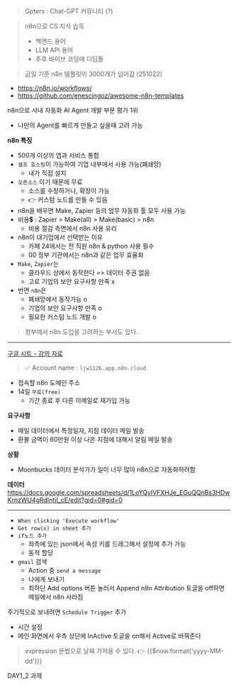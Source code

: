 
> Gpters : Chat-GPT 커뮤니티 (?)

> n8n으로 CS 지식 습득 
> - 백엔드 용어
> - LLM API 용어
> - 추후 바이브 코딩에 디딤돌

> 금일 기준 n8n 템플릿이 3000개가 넘어감 (251022)
- https://n8n.io/workflows/
- https://github.com/enescingoz/awesome-n8n-templates

n8n으로 사내 자동화 
AI Agent 개발 부문 평가 1위
- 나만의 Agent를 빠르게 만들고 싶을때 고려 가능

**n8n 특징** 
- 500개 이상의 앱과 서비스 통합 
- `셀프 호스팅`이 가능하여 기업 내부에서 사용 가능(폐쇄망)
	- 내가 직접 설치
- `오픈소스` 이기 때문에 무료
	- 소스를 수정하거나, 확장이 가능
	- 👉 커스텀 노드를 만들 수 있음
- n8n을 배우면 Make, Zapier 등의 업무 자동화 툴 모두 사용 가능 
- 비용💲 : Zapier > Make(all) > Make(basic) > n8n
	- 비용 절감 측면에서 n8n 사용 유리
- n8n이 대기업에서 선택받는 이유 
	- 카페 24에서는 전 직원 n8n & python 사용 필수 
	- 00 정부 기관에서는 n8n과 같은 업무 효율화
- `Make`, `Zapier`는 
	- 클라우드 상에서 동작한다 => 데이터 주권 없음
	- 고로 기업의 보안 요구사항 만족 x
- 반면 `n8n`은 
	- 폐쇄망에서 동작가능 o
	- 기업의 보안 요구사항 만족 o
	- 필요한 커스텀 노드 개발 o

> 정부에서 n8n 도입을 고려하는 부서도 있다.

---

[구글 시트 - 강의 자료](https://docs.google.com/spreadsheets/d/18viaTDW-gUsR8cPXKPHceewPNzuCgARtdVg5XMllPE8/edit?gid=0#gid=0)

>✅ Account name : `ljw1126.app.n8n.cloud`
- 접속할 n8n 도메인 주소
- 14일 `무료(free)`
	- 기간 종료 후 다른 이메일로 재가입 가능

**요구사항**
- 매일 데이터에서 특정일자, 지점 데이터 메일 발송
- 환불 금액이 60만원 이상 나온 지점에 대해서 알림 메일 발송

**상황**
- Moonbucks 데이터 분석가가 일이 너무 많아 n8n으로 자동화하려함

**데이터**
https://docs.google.com/spreadsheets/d/1LoYQyIVFXHJe_EGuQQnBs3HDwKrnzWU4gRdIntjI_cE/edit?gid=0#gid=0

---

- `When clicking 'Execute workflow'`
- `Get row(s) in sheet 추가`
- `if노드 추가`
	- 좌측에 있는 json에서 속성 키를 드래그해서 설정에 추가 가능 
	- 동적 할당
- `gmail` 검색 
	- Action 중 `send a message`
	- 나에게 보내기 
	- 최하단 Add options 버튼 눌러서 Append n8n Attribution 토글을 off하면 메일에서 n8n 사라짐

주기적으로 보내려면 `Schedule Trigger` 추가 
- 시간 설정 
- 메인 화면에서 우측 상단에 InActive 토글을 on해서 Active로 바꿔준다 

> expression 문법으로 날짜 가져올 수 있다. 
> 👉 {{$now.format('yyyy-MM-dd')}}


DAY1_2 과제 